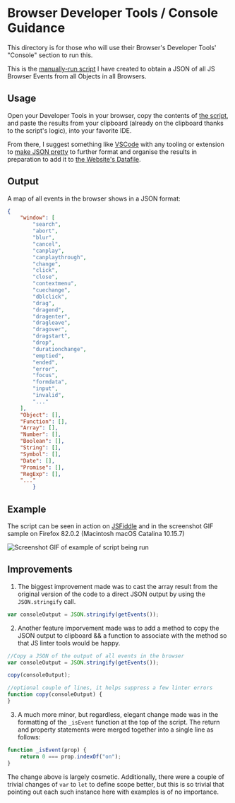 # Browser Developer Tools / Console Guidance

This directory is for those who will use their Browser's Developer Tools' "Console" section to run this.

This is the [manually-run script](Web%20Browser%20Developer%20Tools/Output%20Browser%20Events%20from%20all%20Prototype%20Objects%20for%20Every%20Browser.js) I have created to obtain a JSON of all JS Browser Events from all Objects in all Browsers.

## Usage

Open your Developer Tools in your browser, copy the contents of [the script](Web%20Browser%20Developer%20Tools/Output%20Browser%20Events%20from%20all%20Prototype%20Objects%20for%20Every%20Browser.js), and paste the results from your clipboard (already on the clipboard thanks to the script's logic), into your favorite IDE.

From there, I suggest something like [VSCode](https://code.visualstudio.com/) with any tooling or extension to [make JSON pretty](https://marketplace.visualstudio.com/items?itemName=mohsen1.prettify-json) to further format and organise the results in preparation to add it to [the Website's Datafile](https://github.com/alexwiegmanpx/map-events-website/blob/master/data.json).

## Output

A map of all events in the browser shows in a JSON format:

```JSON
{
    "window": [
        "search",
        "abort",
        "blur",
        "cancel",
        "canplay",
        "canplaythrough",
        "change",
        "click",
        "close",
        "contextmenu",
        "cuechange",
        "dblclick",
        "drag",
        "dragend",
        "dragenter",
        "dragleave",
        "dragover",
        "dragstart",
        "drop",
        "durationchange",
        "emptied",
        "ended",
        "error",
        "focus",
        "formdata",
        "input",
        "invalid",
        "..."
    ],
    "Object": [],
    "Function": [],
    "Array": [],
    "Number": [],
    "Boolean": [],
    "String": [],
    "Symbol": [],
    "Date": [],
    "Promise": [],
    "RegExp": [],
    "..."
        }
```

## Example

The script can be seen in action on [JSFiddle](https://jsfiddle.net/4jcazrf8/1/) and in the screenshot GIF sample on Firefox 82.0.2 (Macintosh macOS Catalina 10.15.7)

![Screenshot GIF of example of script being run](Example.gif)

## Improvements

1. The biggest improvement made was to cast the array result from the original version of the code to a direct JSON output by using the `JSON.stringify` call.

```javascript
var consoleOutput = JSON.stringify(getEvents());
```

2. Another feature imporvement made was to add a method to copy the JSON output to clipboard && a function to associate with the method so that JS linter tools would be happy.

```javascript
//Copy a JSON of the output of all events in the browser
var consoleOutput = JSON.stringify(getEvents());

copy(consoleOutput);

//optional couple of lines, it helps suppress a few linter errors
function copy(consoleOutput) {
}
```

3. A much more minor, but regardless, elegant change made was in the formatting of the `_isEvent` function at the top of the script. The return and property statements were merged together into a single line as follows:

```javascript
function _isEvent(prop) {
    return 0 === prop.indexOf("on");
}
```

The change above is largely cosmetic. Additionally, there were a couple of trivial changes of `var` to `let` to define scope better, but this is so trivial that pointing out each such instance here with examples is of no importance.
